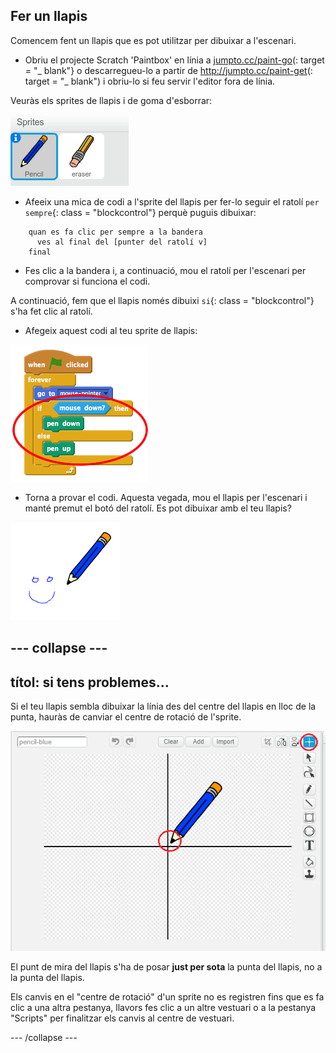 ## Fer un llapis

Comencem fent un llapis que es pot utilitzar per dibuixar a l'escenari.

+ Obriu el projecte Scratch 'Paintbox' en línia a [jumpto.cc/paint-go](http://jumpto.cc/paint-go)(: target = "_ blank"} o descarregueu-lo a partir de <http://jumpto.cc/paint-get>(: target = "_ blank") i obriu-lo si feu servir l'editor fora de línia.

Veuràs els sprites de llapis i de goma d'esborrar:

![captura de pantalla](images/paint-starter.png)

+ Afeeix una mica de codi a l'sprite del llapis per fer-lo seguir el ratolí `per sempre`{: class = "blockcontrol"} perquè puguis dibuixar:

```blocks
    quan es fa clic per sempre a la bandera
      ves al final del [punter del ratolí v]
    final
```

+ Fes clic a la bandera i, a continuació, mou el ratolí per l'escenari per comprovar si funciona el codi.

A continuació, fem que el llapis només dibuixi `si`{: class = "blockcontrol"} s'ha fet clic al ratolí.

+ Afegeix aquest codi al teu sprite de llapis:

![captura de pantalla](images/paint-pencil-draw-code.png)

+ Torna a provar el codi. Aquesta vegada, mou el llapis per l'escenari i manté premut el botó del ratolí. Es pot dibuixar amb el teu llapis?

![captura de pantalla](images/paint-draw.png)

## \--- collapse \---

## títol: si tens problemes...

Si el teu llapis sembla dibuixar la línia des del centre del llapis en lloc de la punta, hauràs de canviar el centre de rotació de l'sprite.

![Centre de rotació](images/costume-center.png)

El punt de mira del llapis s'ha de posar **just per sota** la punta del llapis, no a la punta del llapis.

Els canvis en el "centre de rotació" d'un sprite no es registren fins que es fa clic a una altra pestanya, llavors fes clic a un altre vestuari o a la pestanya "Scripts" per finalitzar els canvis al centre de vestuari.

\--- /collapse \---